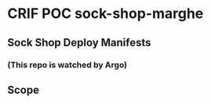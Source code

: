 # CRIF POC sock-shop-marghe

## Sock Shop Deploy Manifests
### (This repo is watched by Argo)

## Scope
